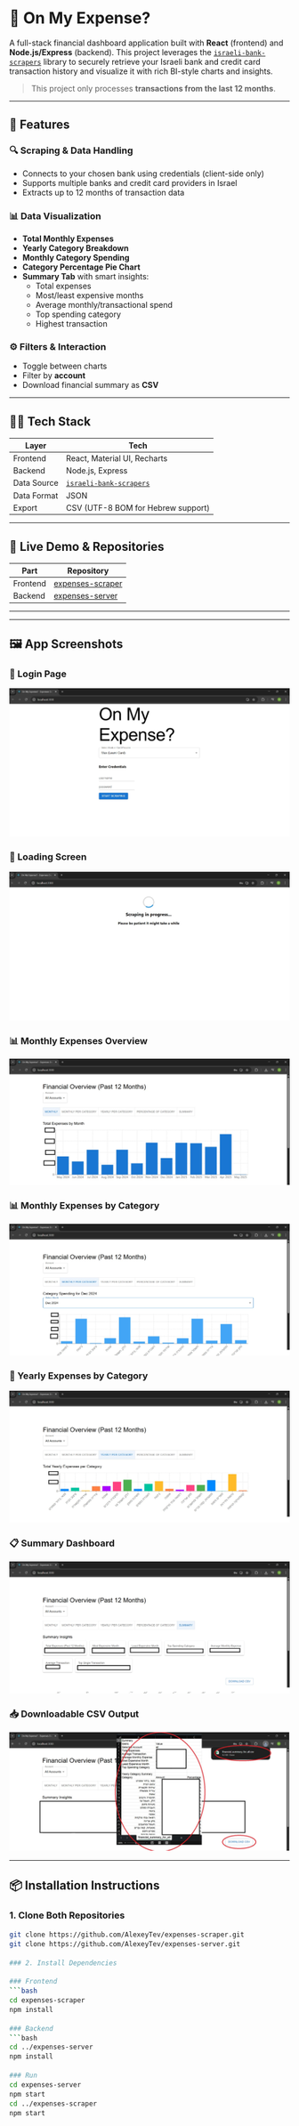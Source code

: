 # 💸 On My Expense?

A full-stack financial dashboard application built with **React** (frontend) and **Node.js/Express** (backend). This project leverages the [`israeli-bank-scrapers`](https://github.com/eshaham/israeli-bank-scrapers) library to securely retrieve your Israeli bank and credit card transaction history and visualize it with rich BI-style charts and insights.

> This project only processes **transactions from the last 12 months**.

---

## 🚀 Features

### 🔍 Scraping & Data Handling
- Connects to your chosen bank using credentials (client-side only)
- Supports multiple banks and credit card providers in Israel
- Extracts up to 12 months of transaction data

### 📊 Data Visualization
- **Total Monthly Expenses**
- **Yearly Category Breakdown** 
- **Monthly Category Spending** 
- **Category Percentage Pie Chart**
- **Summary Tab** with smart insights:
  - Total expenses
  - Most/least expensive months
  - Average monthly/transactional spend
  - Top spending category
  - Highest transaction

### ⚙️ Filters & Interaction
- Toggle between charts
- Filter by **account**
- Download financial summary as **CSV**

---

## 🧑‍💻 Tech Stack

| Layer       | Tech                                                                 |
|-------------|----------------------------------------------------------------------|
| Frontend    | React, Material UI, Recharts                                         |
| Backend     | Node.js, Express                                                     |
| Data Source | [`israeli-bank-scrapers`](https://github.com/eshaham/israeli-bank-scrapers) |
| Data Format | JSON                                                                 |
| Export      | CSV (UTF-8 BOM for Hebrew support)                                   |

---

## 🧪 Live Demo & Repositories

| Part       | Repository |
|------------|------------|
| Frontend   | [expenses-scraper](https://github.com/AlexeyTev/expenses-scraper) |
| Backend    | [expenses-server](https://github.com/AlexeyTev/expenses-server) |

---
---

## 🖼️ App Screenshots

### 🔐 Login Page  
![Login Page](public/screenshots/Login-Page.jpg)

### 🔄 Loading Screen  
![Loading Page](public/screenshots/Loading-Page.jpg)

### 📊 Monthly Expenses Overview  
![Monthly Chart](public/screenshots/Monthly-Chart.jpg)

### 📊 Monthly Expenses by Category  
![Monthly Per Category](public/screenshots/Monthly-Chart-Per-Category.jpg)

### 📅 Yearly Expenses by Category  
![Yearly Per Category](public/screenshots/Yearly-Expenses-Per-Category.jpg)

### 📋 Summary Dashboard  
![Summary View](public/screenshots/Summary.jpg)

### 📥 Downloadable CSV Output  
![CSV Export](public/screenshots/CSV.jpg)

---
## 📦 Installation Instructions

### 1. Clone Both Repositories

```bash
git clone https://github.com/AlexeyTev/expenses-scraper.git
git clone https://github.com/AlexeyTev/expenses-server.git

### 2. Install Dependencies

### Frontend
```bash
cd expenses-scraper
npm install

### Backend
```bash
cd ../expenses-server
npm install

### Run
cd expenses-server
npm start
cd ../expenses-scraper
npm start
